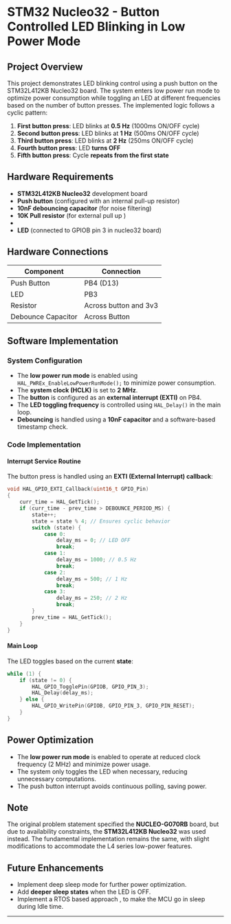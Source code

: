 # STM32 Nucleo32 - Button Controlled LED Blinking in Low Power Mode

## Project Overview
This project demonstrates LED blinking control using a push button on the STM32L412KB Nucleo32 board. The system enters low power run mode to optimize power consumption while toggling an LED at different frequencies based on the number of button presses. The implemented logic follows a cyclic pattern:

1. **First button press**: LED blinks at **0.5 Hz** (1000ms ON/OFF cycle)
2. **Second button press**: LED blinks at **1 Hz** (500ms ON/OFF cycle)
3. **Third button press**: LED blinks at **2 Hz** (250ms ON/OFF cycle)
4. **Fourth button press**: LED **turns OFF**
5. **Fifth button press**: Cycle **repeats from the first state**

## Hardware Requirements
- **STM32L412KB Nucleo32** development board
- **Push button** (configured with an internal pull-up resistor)
- **10nF debouncing capacitor** (for noise filtering)
-  **10K Pull resistor** (for external pull up )
- 
- **LED** (connected to GPIOB pin 3 in nucleo32 board)

## Hardware Connections
| Component  | Connection  |
|------------|------------|
| Push Button | PB4 (D13)  |
| LED         | PB3        |
|Resistor | Across button and 3v3|
| Debounce Capacitor | Across Button |

## Software Implementation
### System Configuration
- The **low power run mode** is enabled using `HAL_PWREx_EnableLowPowerRunMode();` to minimize power consumption.
- The **system clock (HCLK)** is set to **2 MHz**.
- The **button** is configured as an **external interrupt (EXTI)** on PB4.
- The **LED toggling frequency** is controlled using `HAL_Delay()` in the main loop.
- **Debouncing** is handled using a **10nF capacitor** and a software-based timestamp check.

### Code Implementation
#### Interrupt Service Routine
The button press is handled using an **EXTI (External Interrupt) callback**:
```c
void HAL_GPIO_EXTI_Callback(uint16_t GPIO_Pin)
{
    curr_time = HAL_GetTick();
    if (curr_time - prev_time > DEBOUNCE_PERIOD_MS) {
        state++;
        state = state % 4; // Ensures cyclic behavior
        switch (state) {
            case 0:
                delay_ms = 0; // LED OFF
                break;
            case 1:
                delay_ms = 1000; // 0.5 Hz
                break;
            case 2:
                delay_ms = 500; // 1 Hz
                break;
            case 3:
                delay_ms = 250; // 2 Hz
                break;
        }
        prev_time = HAL_GetTick();
    }
}
```

#### Main Loop
The LED toggles based on the current **state**:
```c
while (1) {
    if (state != 0) {
        HAL_GPIO_TogglePin(GPIOB, GPIO_PIN_3);
        HAL_Delay(delay_ms);
    } else {
        HAL_GPIO_WritePin(GPIOB, GPIO_PIN_3, GPIO_PIN_RESET);
    }
}
```

## Power Optimization
- The **low power run mode** is enabled to operate at reduced clock frequency (2 MHz) and minimize power usage.
- The system only toggles the LED when necessary, reducing unnecessary computations.
- The push button interrupt avoids continuous polling, saving power.


## Note
The original problem statement specified the **NUCLEO-G070RB** board, but due to availability constraints, the **STM32L412KB Nucleo32** was used instead. The fundamental implementation remains the same, with slight modifications to accommodate the L4 series low-power features.

## Future Enhancements
- Implement deep sleep mode for further power optimization.
- Add **deeper sleep states** when the LED is OFF.
- Implement a RTOS based approach , to make the MCU go in sleep during Idle time.

----
